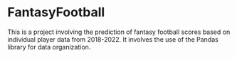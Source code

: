 # FantasyFootball

This is a project involving the prediction of fantasy football scores based on individual player data from 2018-2022. It involves the use of the Pandas library for data organization.
